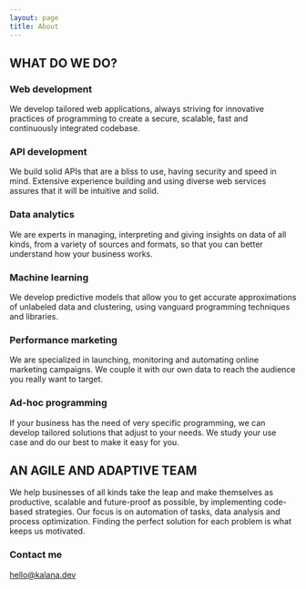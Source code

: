 ```yaml
---
layout: page
title: About
---
```



## WHAT DO WE DO?


### Web development

We develop tailored web applications, always striving for innovative practices of programming to create a secure, scalable, fast and continuously integrated codebase.

### API development

We build solid APIs that are a bliss to use, having security and speed in mind. Extensive experience building and using diverse web services assures that it will be intuitive and solid.

### Data analytics

We are experts in managing, interpreting and giving insights on data of all kinds, from a variety of sources and formats, so that you can better understand how your business works.

### Machine learning

We develop predictive models that allow you to get accurate approximations of unlabeled data and clustering, using vanguard programming techniques and libraries.


### Performance marketing

We are specialized in launching, monitoring and automating online marketing campaigns. We couple it with our own data to reach the audience you really want to target.

### Ad-hoc programming

If your business has the need of very specific programming, we can develop tailored solutions that adjust to your needs. We study your use case and do our best to make it easy for you.



## AN AGILE AND ADAPTIVE TEAM

We help businesses of all kinds take the leap and make themselves as productive, scalable and future-proof as possible, by implementing code-based strategies. Our focus is on automation of tasks, data analysis and process optimization. Finding the perfect solution for each problem is what keeps us motivated.

### Contact me

[hello@kalana.dev](mailto:hello@kalana.dev)





